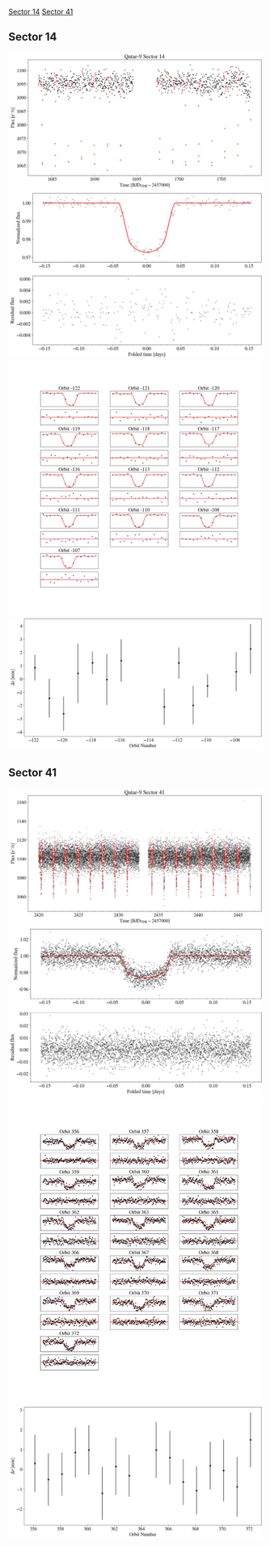 [Sector 14](#sector14)
[Sector 41](#sector41)

<a name = "sector14"></a>
## Sector 14
![alt text](/tt/Qatar-9_Sector_14/Qatar-9_Sector_14_a_TimeSeries.png)
![alt text](/tt/Qatar-9_Sector_14/Qatar-9_Sector_14_b_FoldedLightCurve.png)
![alt text](/tt/Qatar-9_Sector_14/Qatar-9_Sector_14_b_IndividualTransitsWithFit.png)
![alt text](/tt/Qatar-9_Sector_14/Qatar-9_Sector_14_c_TimingResiduals.png)

<a name = "sector41"></a>
## Sector 41
![alt text](/tt/Qatar-9_Sector_41/Qatar-9_Sector_41_a_TimeSeries.png)
![alt text](/tt/Qatar-9_Sector_41/Qatar-9_Sector_41_b_FoldedLightCurve.png)
![alt text](/tt/Qatar-9_Sector_41/Qatar-9_Sector_41_b_IndividualTransitsWithFit.png)
![alt text](/tt/Qatar-9_Sector_41/Qatar-9_Sector_41_c_TimingResiduals.png)

